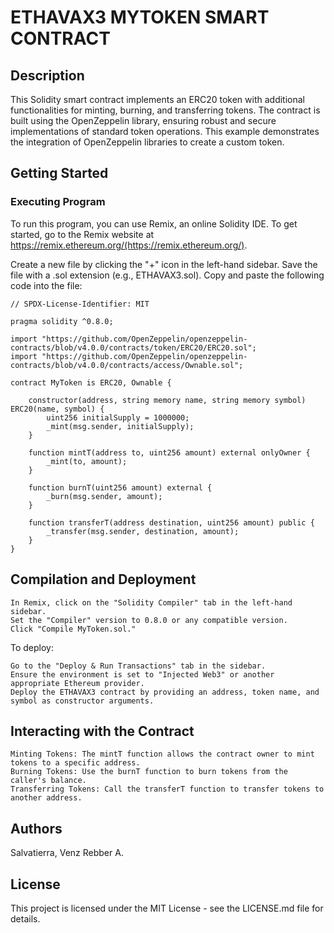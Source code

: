 # ETHAVAX3 MYTOKEN SMART CONTRACT

## Description

This Solidity smart contract implements an ERC20 token with additional functionalities for minting, burning, and transferring tokens. The contract is built using the OpenZeppelin library, ensuring robust and secure implementations of standard token operations. This example demonstrates the integration of OpenZeppelin libraries to create a custom token.

## Getting Started

### Executing Program

To run this program, you can use Remix, an online Solidity IDE. To get started, go to the Remix website at https://remix.ethereum.org/(https://remix.ethereum.org/).

 Create a new file by clicking the "+" icon in the left-hand sidebar. Save the file with a .sol extension (e.g., ETHAVAX3.sol).
 Copy and paste the following code into the file:

```solidity
// SPDX-License-Identifier: MIT

pragma solidity ^0.8.0;

import "https://github.com/OpenZeppelin/openzeppelin-contracts/blob/v4.0.0/contracts/token/ERC20/ERC20.sol";
import "https://github.com/OpenZeppelin/openzeppelin-contracts/blob/v4.0.0/contracts/access/Ownable.sol";

contract MyToken is ERC20, Ownable {

    constructor(address, string memory name, string memory symbol) ERC20(name, symbol) {
        uint256 initialSupply = 1000000;
        _mint(msg.sender, initialSupply);
    }

    function mintT(address to, uint256 amount) external onlyOwner {
        _mint(to, amount); 
    }

    function burnT(uint256 amount) external {
        _burn(msg.sender, amount); 
    }

    function transferT(address destination, uint256 amount) public {
        _transfer(msg.sender, destination, amount); 
    }
}
```
## Compilation and Deployment

    In Remix, click on the "Solidity Compiler" tab in the left-hand sidebar.
    Set the "Compiler" version to 0.8.0 or any compatible version.
    Click "Compile MyToken.sol."

To deploy:

    Go to the "Deploy & Run Transactions" tab in the sidebar.
    Ensure the environment is set to "Injected Web3" or another appropriate Ethereum provider.
    Deploy the ETHAVAX3 contract by providing an address, token name, and symbol as constructor arguments.

## Interacting with the Contract

    Minting Tokens: The mintT function allows the contract owner to mint tokens to a specific address.
    Burning Tokens: Use the burnT function to burn tokens from the caller's balance.
    Transferring Tokens: Call the transferT function to transfer tokens to another address.

## Authors

Salvatierra, Venz Rebber A.

## License

This project is licensed under the MIT License - see the LICENSE.md file for details.